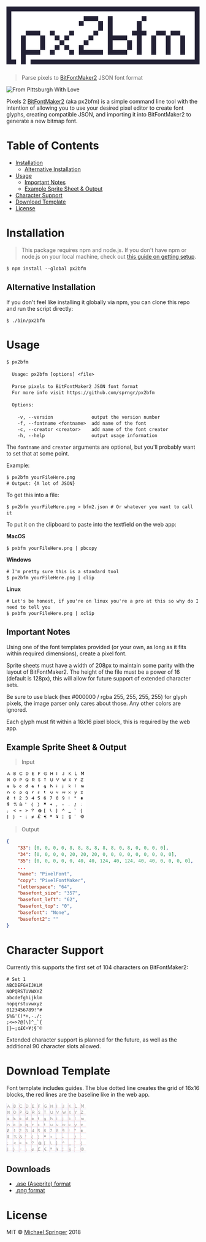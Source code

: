 <h1 align="center">
	<img src="logo.png" alt="px2bfm">
</h1>

> Parse pixels to [BitFontMaker2](http://www.pentacom.jp/pentacom/bitfontmaker2/) JSON font format

![From Pittsburgh With Love](https://img.shields.io/badge/from%20pittsburgh%20with-%E2%9D%A4-yellow.svg?style=for-the-badge)

Pixels 2 [BitFontMaker2](http://www.pentacom.jp/pentacom/bitfontmaker2/) (aka px2bfm) is a simple command line tool with the intention of
allowing you to use your desired pixel editor to create font glyphs, creating compatible JSON, and importing it into BitFontMaker2 to generate a new bitmap font.

# Table of Contents

- [Installation](#installation)
	- [Alternative Installation](#alternative-installation)
- [Usage](#usage)
	- [Important Notes](#important-notes)
	- [Example Sprite Sheet & Output](#example-sprite-sheet-output)
- [Character Support](#character-support)
- [Download Template](#download-template)
- [License](#license)

# Installation
> This package requires npm and node.js. If you don't have npm or node.js on your local machine, check out [this guide on getting setup](https://docs.npmjs.com/getting-started/installing-node).

```shell
$ npm install --global px2bfm
```

## Alternative Installation

If you don't feel like installing it globally via npm, you can clone this repo and run the script directly:
```shell
$ ./bin/px2bfm
```

# Usage
```shell
$ px2bfm

  Usage: px2bfm [options] <file>

  Parse pixels to BitFontMaker2 JSON font format
  For more info visit https://github.com/sprngr/px2bfm

  Options:

    -v, --version              output the version number
    -f, --fontname <fontname>  add name of the font
    -c, --creator <creator>    add name of the font creator
    -h, --help                 output usage information
```

The `fontname` and `creator` arguments are optional, but you'll probably want to set that at some point.

Example:
```shell
$ px2bfm yourFileHere.png
# Output: {A lot of JSON}
```

To get this into a file:
```shell
$ px2bfm yourFileHere.png > bfm2.json # Or whatever you want to call it
```

To put it on the clipboard to paste into the textfield on the web app:

**MacOS**
```shell
$ pxbfm yourFileHere.png | pbcopy
```

**Windows**
```shell
# I'm pretty sure this is a standard tool
$ px2bfm yourFileHere.png | clip
```

**Linux**
```shell
# Let's be honest, if you're on linux you're a pro at this so why do I need to tell you
$ pxbfm yourFileHere.png | xclip
```

## Important Notes

Using one of the font templates provided (or your own, as long as it fits within required dimensions), create a pixel font.

Sprite sheets must have a width of 208px to maintain some parity with the layout of BitFontMaker2.
The height of the file must be a power of 16 (default is 128px), this will allow for future support of extended character sets.

Be sure to use black (hex #000000 / rgba 255, 255, 255, 255) for glyph pixels, the image parser only cares about those. Any other colors are ignored.

Each glyph must fit within a 16x16 pixel block, this is required by the web app.

## Example Sprite Sheet & Output

> Input

<img src="templates/test.png"/>

> Output

```JSON
{
	"33": [0, 0, 0, 0, 8, 8, 8, 8, 8, 8, 0, 8, 0, 0, 0, 0],
	"34": [0, 0, 0, 0, 20, 20, 20, 0, 0, 0, 0, 0, 0, 0, 0, 0],
	"35": [0, 0, 0, 0, 0, 40, 40, 124, 40, 124, 40, 40, 0, 0, 0, 0],
	...
	"name": "PixelFont",
	"copy": "PixelFontMaker",
	"letterspace": "64",
	"basefont_size": "357",
	"basefont_left": "62",
	"basefont_top": "0",
	"basefont": "None",
	"basefont2": ""
}
```

# Character Support
Currently this supports the first set of 104 characters on BitFontMaker2:
```
# Set 1
ABCDEFGHIJKLM
NOPQRSTUVWXYZ
abcdefghijklm
nopqrstuvwxyz
0123456789!"#
$%&'()*+,-./:
;<=>?@[\]^_`{
|}~¡¢£€¤¥¦§¨©
```
Extended character support is planned for the future, as well as the additional 90 character slots allowed.

# Download Template
Font template includes guides. The blue dotted line creates the grid of 16x16 blocks, the red lines are the baseline like in the web app.

<img src="templates/template.png"/>

## Downloads
* [.ase (Aseprite) format](https://github.com/sprngr/px2bfm/blob/master/templates/template.ase?raw=true)
* [.png format](https://github.com/sprngr/px2bfm/blob/master/templates/template.png?raw=true)

# License
MIT &copy; [Michael Springer](https://github.com/sprngr) 2018
